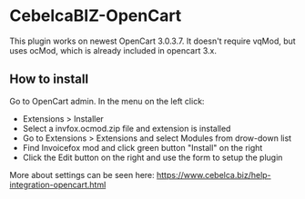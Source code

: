 # CebelcaBIZ-OpenCart

This plugin works on newest OpenCart 3.0.3.7. It doesn't require vqMod, but uses ocMod, which is already included in opencart 3.x.

## How to install

Go to OpenCart admin. In the menu on the left click: 
 * Extensions > Installer
 * Select a invfox.ocmod.zip file and extension is installed
 * Go to Extensions > Extensions and select Modules from drow-down list
 * Find Invoicefox mod and click green button "Install" on the right
 * Click the Edit button on the right and use the form to setup the plugin

More about settings can be seen here: https://www.cebelca.biz/help-integration-opencart.html

